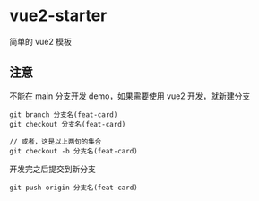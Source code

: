 # vue2-starter

简单的 vue2 模板

## 注意

不能在 main 分支开发 demo，如果需要使用 vue2 开发，就新建分支

```
git branch 分支名(feat-card)
git checkout 分支名(feat-card)

// 或者，这是以上两句的集合
git checkout -b 分支名(feat-card)
```

开发完之后提交到新分支

```
git push origin 分支名(feat-card)
```
